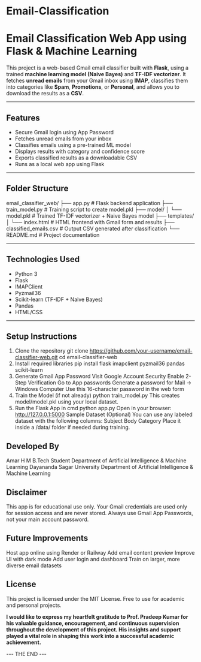 # Email-Classification
# Email Classification Web App using Flask & Machine Learning

This project is a web-based Gmail email classifier built with **Flask**, using a trained **machine learning model (Naive Bayes)** and **TF-IDF vectorizer**. It fetches **unread emails** from your Gmail inbox using **IMAP**, classifies them into categories like **Spam**, **Promotions**, or **Personal**, and allows you to download the results as a **CSV**.

---

## Features

- Secure Gmail login using App Password
- Fetches unread emails from your inbox
- Classifies emails using a pre-trained ML model
- Displays results with category and confidence score
- Exports classified results as a downloadable CSV
- Runs as a local web app using Flask

---

## Folder Structure

email_classifier_web/
├── app.py # Flask backend application
├── train_model.py # Training script to create model.pkl
├── model/
│ └── model.pkl # Trained TF-IDF vectorizer + Naive Bayes model
├── templates/
│ └── index.html # HTML frontend with Gmail form and results
├── classified_emails.csv # Output CSV generated after classification
└── README.md # Project documentation


---

## Technologies Used

- Python 3
- Flask
- IMAPClient
- Pyzmail36
- Scikit-learn (TF-IDF + Naive Bayes)
- Pandas
- HTML/CSS

---

## Setup Instructions
1. Clone the repository
git clone https://github.com/your-username/email-classifier-web.git
cd email-classifier-web
2. Install required libraries
pip install flask imapclient pyzmail36 pandas scikit-learn
3. Generate Gmail App Password
Visit Google Account Security
Enable 2-Step Verification
Go to App passwords
Generate a password for Mail → Windows Computer
Use this 16-character password in the web form
4. Train the Model (if not already)
python train_model.py
This creates model/model.pkl using your local dataset.
5. Run the Flask App in cmd
python app.py
Open in your browser:
http://127.0.0.1:5000
Sample Dataset (Optional)
You can use any labeled dataset with the following columns:
Subject
Body
Category
Place it inside a /data/ folder if needed during training.

## Developed By
Amar H M 
B.Tech Student 
Department of Artificial Intelligence & Machine Learning
Dayananda Sagar University
Department of Artificial Intelligence & Machine Learning

## Disclaimer
This app is for educational use only. Your Gmail credentials are used only for session access and are never stored. Always use Gmail App Passwords, not your main account password.

## Future Improvements
Host app online using Render or Railway
Add email content preview
Improve UI with dark mode
Add user login and dashboard
Train on larger, more diverse email datasets

## License
This project is licensed under the MIT License. Free to use for academic and personal projects.

**I would like to express my heartfelt gratitude to Prof. Pradeep Kumar for his valuable guidance, encouragement, and continuous supervision throughout the development of this project. His insights and support played a vital role in shaping this work into a successful academic achievement.**


--- THE END ---
